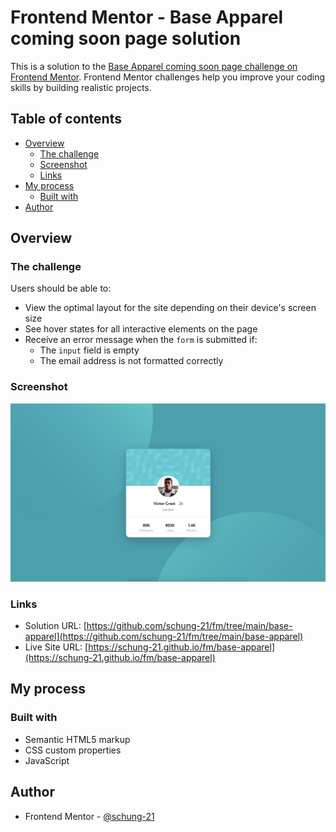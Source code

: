 # Frontend Mentor - Base Apparel coming soon page solution

This is a solution to the [Base Apparel coming soon page challenge on Frontend Mentor](https://www.frontendmentor.io/challenges/base-apparel-coming-soon-page-5d46b47f8db8a7063f9331a0). Frontend Mentor challenges help you improve your coding skills by building realistic projects. 

## Table of contents

- [Overview](#overview)
  - [The challenge](#the-challenge)
  - [Screenshot](#screenshot)
  - [Links](#links)
- [My process](#my-process)
  - [Built with](#built-with)
- [Author](#author)

## Overview

### The challenge

Users should be able to:

- View the optimal layout for the site depending on their device's screen size
- See hover states for all interactive elements on the page
- Receive an error message when the `form` is submitted if:
  - The `input` field is empty
  - The email address is not formatted correctly

### Screenshot

![](./screenshot.png)


### Links

- Solution URL: [https://github.com/schung-21/fm/tree/main/base-apparel](https://github.com/schung-21/fm/tree/main/base-apparel)
- Live Site URL: [https://schung-21.github.io/fm/base-apparel](https://schung-21.github.io/fm/base-apparel)

## My process

### Built with

- Semantic HTML5 markup
- CSS custom properties
- JavaScript

## Author

- Frontend Mentor - [@schung-21](https://www.frontendmentor.io/profile/schung-21)